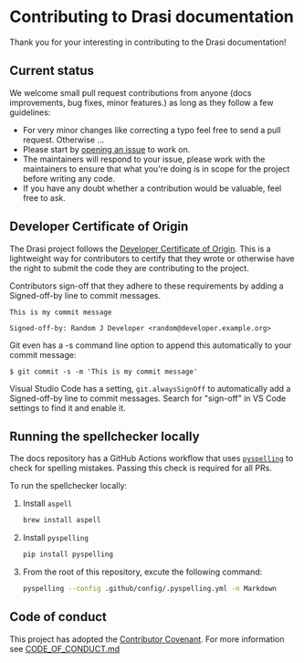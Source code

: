 # Contributing to Drasi documentation

Thank you for your interesting in contributing to the Drasi documentation!

## Current status

We welcome small pull request contributions from anyone (docs improvements, bug fixes, minor features.) as long as they follow a few guidelines:

- For very minor changes like correcting a typo feel free to send a pull request. Otherwise ... 
- Please start by [opening an issue](https://github.com/drasi-project/docs/issues/new/choose) to work on.
- The maintainers will respond to your issue, please work with the maintainers to ensure that what you're doing is in scope for the project before writing any code.
- If you have any doubt whether a contribution would be valuable, feel free to ask.

## Developer Certificate of Origin

The Drasi project follows the [Developer Certificate of Origin](https://developercertificate.org/). This is a lightweight way for contributors to certify that they wrote or otherwise have the right to submit the code they are contributing to the project.

Contributors sign-off that they adhere to these requirements by adding a Signed-off-by line to commit messages.

```
This is my commit message

Signed-off-by: Random J Developer <random@developer.example.org>
```

Git even has a -s command line option to append this automatically to your commit message:

```
$ git commit -s -m 'This is my commit message'
```

Visual Studio Code has a setting, `git.alwaysSignOff` to automatically add a Signed-off-by line to commit messages. Search for "sign-off" in VS Code settings to find it and enable it.

## Running the spellchecker locally
The docs repository has a GitHub Actions workflow that uses [`pyspelling`](https://facelessuser.github.io/pyspelling/) to check for spelling mistakes. Passing this check is required for all PRs.

To run the spellchecker locally:
1. Install `aspell`
   ```bash
   brew install aspell
   ```
2. Install `pyspelling`
    ```bash
    pip install pyspelling
    ```
3. From the root of this repository, excute the following command:
   ```bash
   pyspelling --config .github/config/.pyspelling.yml -n Markdown 
   ```

## Code of conduct

This project has adopted the [Contributor Covenant](http://contributor-covenant.org/).
For more information see [CODE_OF_CONDUCT.md](https://github.com/drasi-project/docs/blob/preview/CODE_OF_CONDUCT.md)
